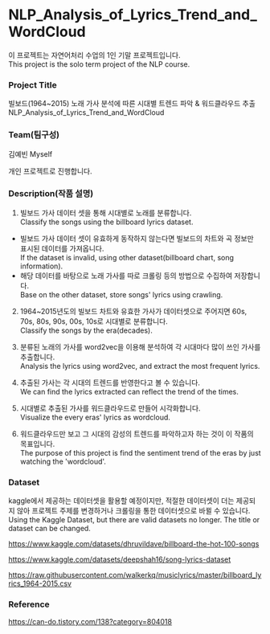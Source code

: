# NLP_Analysis_of_Lyrics_Trend_and_WordCloud 
이 프로젝트는 자연어처리 수업의 1인 기말 프로젝트입니다.<br>
This project is the solo term project of the NLP course.

### Project Title
빌보드(1964~2015) 노래 가사 분석에 따른 시대별 트렌드 파악 & 워드클라우드 추출 <br>
NLP_Analysis_of_Lyrics_Trend_and_WordCloud 

### Team(팀구성)
김예빈
Myself

개인 프로젝트로 진행합니다.

### Description(작품 설명)
1. 빌보드 가사 데이터 셋을 통해 시대별로 노래를 분류합니다.<br>
Classify the songs using the billboard lyrics dataset.
  * 빌보드 가사 데이터 셋이 유효하게 동작하지 않는다면 빌보드의 차트와 곡 정보만 표시된 데이터를 가져옵니다.<br>
    If the dataset is invalid, using other dataset(billboard chart, song information).
  * 해당 데이터를 바탕으로 노래 가사를 따로 크롤링 등의 방법으로 수집하여 저장합니다. <br>
    Base on the other dataset, store songs' lyrics using crawling.
2. 1964~2015년도의 빌보드 차트와 유효한 가사가 데이터셋으로 주어지면 60s, 70s, 80s, 90s, 00s, 10s로 시대별로 분류합니다. <br>
Classify the songs by the era(decades).

3. 분류된 노래의 가사를 word2vec을 이용해 분석하여 각 시대마다 많이 쓰인 가사를 추출합니다. <br>
Analysis the lyrics using word2vec, and extract the most frequent lyrics.

4. 추출된 가사는 각 시대의 트렌드를 반영한다고 볼 수 있습니다.<br>
We can find the lyrics extracted can reflect the trend of the times. 

5. 시대별로 추출된 가사를 워드클라우드로 만들어 시각화합니다.<br>
Visualize the every eras' lyrics as wordcloud.

6. 워드클라우드만 보고 그 시대의 감성의 트렌드를 파악하고자 하는 것이 이 작품의 목표입니다.<br>
The purpose of this project is find the sentiment trend of the eras by just watching the 'wordcloud'.

### Dataset
kaggle에서 제공하는 데이터셋을 활용할 예정이지만, 적절한 데이터셋이 더는 제공되지 않아 프로젝트 주제를 변경하거나 크롤링을 통한 데이터셋으로 바뀔 수 있습니다.<br>
Using the Kaggle Dataset, but there are valid datasets no longer.
The title or dataset can be changed.

https://www.kaggle.com/datasets/dhruvildave/billboard-the-hot-100-songs

https://www.kaggle.com/datasets/deepshah16/song-lyrics-dataset

https://raw.githubusercontent.com/walkerkq/musiclyrics/master/billboard_lyrics_1964-2015.csv

### Reference
https://can-do.tistory.com/138?category=804018
